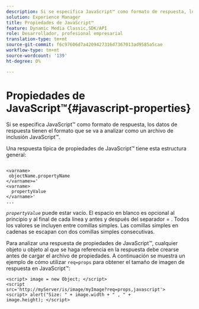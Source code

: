 ```yaml
---
description: Si se especifica JavaScript™ como formato de respuesta, los datos de respuesta tienen el formato que se va a analizar como un archivo de inclusión JavaScript™.
solution: Experience Manager
title: Propiedades de JavaScript™
feature: Dynamic Media Classic,SDK/API
role: Desarrollador, profesional empresarial
translation-type: tm+mt
source-git-commit: f6c97606d7a4209427316d7367013ad9585a5cae
workflow-type: tm+mt
source-wordcount: '139'
ht-degree: 0%

---
```



# Propiedades de JavaScript™{#javascript-properties}

Si se especifica JavaScript™ como formato de respuesta, los datos de respuesta tienen el formato que se va a analizar como un archivo de inclusión JavaScript™.

Una respuesta típica de propiedades de JavaScript™ tiene esta estructura general:

```
           
<varname> 
 objectName.propertyName 
</varname>=' 
<varname>
  propertyValue 
</varname>' 
...
```

*`propertyValue`* puede estar vacío. El espacio en blanco es opcional al principio y al final de cada línea y antes y después del separador = . Todos los valores se incluyen entre comillas simples. Las comillas simples en cadenas se escapan con dos comillas simples consecutivas.

Para analizar una respuesta de propiedades de JavaScript™, cualquier objeto u objeto al que se haga referencia en la respuesta debe crearse antes de cargar el archivo de propiedades. A continuación se muestra un ejemplo de cómo utilizar `req=props` para obtener el tamaño de imagen de respuesta en JavaScript™:

```
<script> image = new Object; </script> 
<script 
src='http://myServer/is/image/myImage?req=props,javascript'> 
<script> alert("Size: " + image.width + " , " + 
image.height); </script>
```

